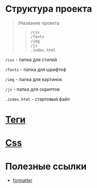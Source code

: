 # Структура проекта

> /Название проекта 
>>     /css
>>     /fonts
>>     /img
>>     /js
>>     .index.html

`/css` - папка для стилей

`/fonts` - папка для шрифтоф

`/img` - папка для картинок

`/js` - папка для скриптов

`.index.html` - стартовый файл

# [Теги](https://github.com/SuvStreet/Totorial-Front-end/blob/main/%D0%92%D1%91%D1%80%D1%81%D1%82%D0%BA%D0%B0/%D0%A2%D0%B5%D0%B3%D0%B8/README.md "часто используемые теги в HTML")

# [Css](https://github.com/SuvStreet/Totorial-Front-end/tree/main/%D0%92%D1%91%D1%80%D1%81%D1%82%D0%BA%D0%B0/css)

# Полезные ссылки
  * [formatter](https://jsonformatter.org/)
